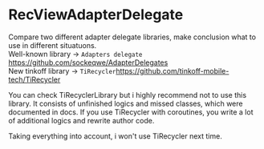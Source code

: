 # RecViewAdapterDelegate  

Compare two different adapter delegate libraries, make conclusion what to use in different situatuons.  
Well-known library -> `Adapters delegate`  https://github.com/sockeqwe/AdapterDelegates  
New tinkoff library -> `TiRecycler`https://github.com/tinkoff-mobile-tech/TiRecycler  

You can check TiRecyclerLibrary but i highly recommend not to use this library. It consists of unfinished logics and missed classes, which were documented in docs.
If you use TiRecycler with coroutines, you write a lot of additional logics and rewrite author code.

Taking everything into account, i won't use TiRecycler next time.
